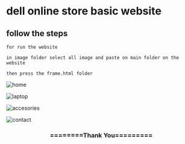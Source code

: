 # dell online store basic website

## follow the steps

```
for run the website

in image folder select all image and paste on main folder on the website

then press the frame.html folder
```

![home](https://github.com/Wasim-Afreeth-Z/dell-online-store-basic-website/assets/126801455/09b6c1cb-6e09-43c6-b87b-3a94283e6f25)

![laptop](https://github.com/Wasim-Afreeth-Z/dell-online-store-basic-website/assets/126801455/ada2a6bd-b18f-4a8d-8ab5-a8ed9cc35c5a)

![accesories](https://github.com/Wasim-Afreeth-Z/dell-online-store-basic-website/assets/126801455/95d0f870-b168-4277-90e5-4979aa4130bb)

![contact](https://github.com/Wasim-Afreeth-Z/dell-online-store-basic-website/assets/126801455/db45c478-830e-41f8-bf11-6ff66bf5e868)

<div align="center">
    <h3>========Thank You=========</h3>
</div>
